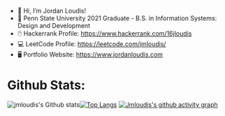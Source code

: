 - 👋 Hi, I’m Jordan Loudis!
- 🏫 Penn State University 2021 Graduate - B.S. in Information Systems: Design and Development
- 🖱️ Hackerrank Profile: https://www.hackerrank.com/16jloudis
- 💻 LeetCode Profile: https://leetcode.com/jmloudis/
- 🖥️ Portfolio Website: https://www.jordanloudis.com
    
# Github Stats:
![jmloudis's Github stats](https://github-readme-stats.vercel.app/api?username=jmloudis&show_icons=true&theme=algolia&line_height=20)[![Top Langs](https://github-readme-stats.vercel.app/api/top-langs/?username=jmloudis&layout=compact&theme=algolia&langs_count=6)](https://github.com/anuraghazra/github-readme-stats)
[![Jmloudis's github activity graph](https://github-readme-activity-graph.cyclic.app/graph?username=Ashutosh00710)](https://github.com/ashutosh00710/github-readme-activity-graph)

<!---
jmloudis/jmloudis is a ✨ special ✨ repository because its `README.md` (this file) appears on your GitHub profile.
You can click the Preview link to take a look at your changes.
--->
